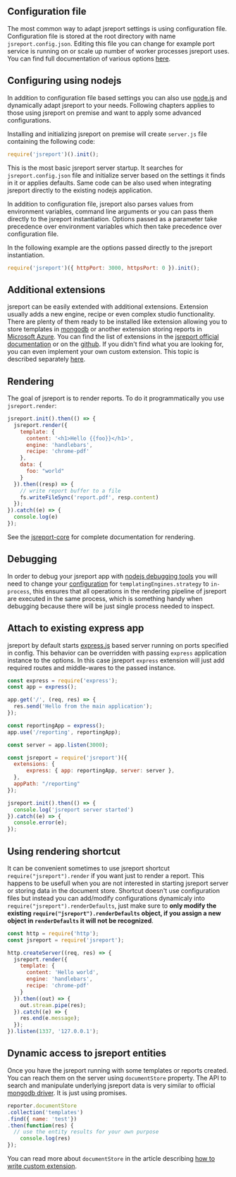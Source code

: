 
## Configuration file
The most common way to adapt jsreport settings is using configuration file. Configuration file is stored at the root directory with name `jsreport.config.json`. Editing this file you can change for example port service is running on or scale up number of worker processes jsreport uses. You can find full documentation of various options [here](/learn/configuration).

## Configuring using nodejs
In addition to configuration file based settings you can also use [node.js](http://nodejs.org) and dynamically adapt jsreport to your needs. Following chapters applies to those using jsreport on premise and want to apply some advanced configurations.

Installing and initializing jsreport on premise will create `server.js` file containing the following code:
```js
require('jsreport')().init();
```

This is the most basic jsreport server startup. It searches for `jsreport.config.json` file and initialize server based on the settings it finds in it or applies defaults. Same code can be also used when integrating jsreport directly to the existing nodejs application.

In addition to configuration file, jsreport also parses values from environment variables, command line arguments or you can pass them directly to the jsreport instantiation. Options passed as a parameter take precedence over environment variables which then take precedence over configuration file.

In the following example are the options passed directly to the jsreport instantiation.
```js
require('jsreport')({ httpPort: 3000, httpsPort: 0 }).init();
```

## Additional extensions
jsreport can be easily extended with additional extensions. Extension usually adds a new engine, recipe or even complex studio functionality. There are plenty of them ready to be installed like extension allowing you to store templates in [mongodb](https://github.com/jsreport/jsreport-mongodb-store) or another extension storing reports in [Microsoft Azure](https://github.com/jsreport/jsreport-azure-storage).  You can find the list of extensions in the [jsreport official documentation](/learn/extensions) or on the [github](https://github.com/jsreport/jsreport-core#list-of-extensions). If you didn't find what you are looking for, you can even implement your own custom extension. This topic is described separately [here](/learn/custom-extension).

## Rendering
The goal of jsreport is to render reports. To do it programmatically you use `jsreport.render`:

```js
jsreport.init().then(() => {
  jsreport.render({
    template: {
      content: '<h1>Hello {{foo}}</h1>',
      engine: 'handlebars',
      recipe: 'chrome-pdf'
    },
    data: {
      foo: "world"
    }
  }).then((resp) => {
    // write report buffer to a file
    fs.writeFileSync('report.pdf', resp.content)    
  });
}).catch((e) => {
  console.log(e)
});
```

See the [jsreport-core](https://github.com/jsreport/jsreport-core) for complete documentation for rendering.

## Debugging
In order to debug your jsreport app with [nodejs debugging tools](https://nodejs.org/en/docs/guides/debugging-getting-started/) you will need to change your [configuration](/learn/configuration) for `templatingEngines.strategy` to `in-process`, this ensures that all operations in the rendering pipeline of jsreport are executed in the same process, which is something handy when debugging because there will be just single process needed to inspect.

## Attach to existing express app
jsreport by default starts [express.js](http://expressjs.com/) based server running on ports specified in config. This behavior can be overridden with passing `express` application instance to the options. In this case jsreport `express` extension will just add required routes and middle-wares to the passed instance.

```js
const express = require('express');
const app = express();

app.get('/', (req, res) => {
  res.send('Hello from the main application');
});

const reportingApp = express();
app.use('/reporting', reportingApp);

const server = app.listen(3000);

const jsreport = require('jsreport')({
  extensions: {
	  express: { app: reportingApp, server: server },
  },
  appPath: "/reporting"
});

jsreport.init().then(() => {
  console.log('jsreport server started')
}).catch((e) => {
  console.error(e);
});
```

## Using rendering shortcut

It can be convenient sometimes to use jsreport shortcut `require("jsreport").render` if you want just to render a report. This happens to be usefull when you are not interested in starting jsreport server or storing data in the document store. Shortcut doesn't use configuration files but instead you can add/modify configurations dynamicaly into `require("jsreport").renderDefaults`, just make sure to **only modify the existing `require("jsreport").renderDefaults` object, if you assign a new object in `renderDefaults` it will not be recognized**.

```js
const http = require('http');
const jsreport = require('jsreport');

http.createServer((req, res) => {
  jsreport.render({
    template: {
      content: 'Hello world',
      engine: 'handlebars',
      recipe: 'chrome-pdf'
    }
  }).then((out) => {
    out.stream.pipe(res);
  }).catch((e) => {
    res.end(e.message);
  });
}).listen(1337, '127.0.0.1');
```

## Dynamic access to jsreport entities
Once you have the jsreport running with some templates or reports created. You can reach them on the server using `documentStore` property.  The API to search and manipulate underlying jsreport data is very similar to official [mongodb driver](https://github.com/mongodb/node-mongodb-native). It is just using promises.

```js
reporter.documentStore
.collection('templates')
.find({ name: 'test'})
.then(function(res) {
  // use the entity results for your own purpose
	console.log(res)
});
```

You can read more about `documentStore` in the article describing [how to write custom extension](/learn/custom-extension).

